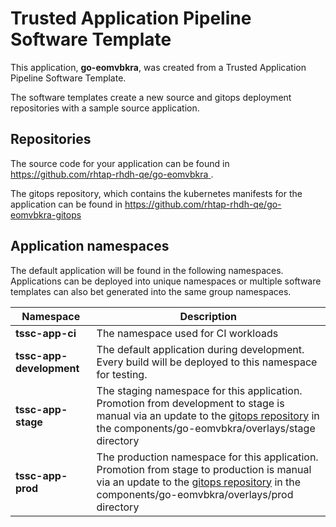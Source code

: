 # Trusted Application Pipeline Software Template

This application, **go-eomvbkra**, was created from a Trusted Application Pipeline Software Template.

The software templates create a new source and gitops deployment repositories with a sample source application. 

## Repositories

The source code for your application can be found in [https://github.com/rhtap-rhdh-qe/go-eomvbkra ](https://github.com/rhtap-rhdh-qe/go-eomvbkra ).
 
The gitops repository, which contains the kubernetes manifests for the application can be found in 
[https://github.com/rhtap-rhdh-qe/go-eomvbkra-gitops ](https://github.com/rhtap-rhdh-qe/go-eomvbkra-gitops ) 

## Application namespaces 

The default application will be found in the following namespaces. Applications can be deployed into unique namespaces or multiple software templates can also bet generated into the same group namespaces.  

|  Namespace   |  Description   |  
| -------- | -------- |
| **tssc-app-ci** | The namespace used for CI workloads |
| **tssc-app-development** | The default application during development. Every build will be deployed to this namespace for testing. |
| **tssc-app-stage** | The staging namespace for this application. Promotion from development to stage is manual via an update to the [gitops repository](https://github.com/rhtap-rhdh-qe/go-eomvbkra-gitops ) in the components/go-eomvbkra/overlays/stage directory |
| **tssc-app-prod** | The production namespace for this application. Promotion from stage to production is manual via an update to the [gitops repository](https://github.com/rhtap-rhdh-qe/go-eomvbkra-gitops ) in the components/go-eomvbkra/overlays/prod directory |